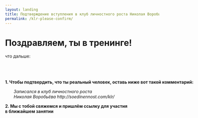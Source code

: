 ```yaml
---
layout: landing
title: Подтверждение вступления в клуб личностного роста Николая Воробьёва
permalink: /klr-please-confirm/
---
```


<div class="section" id="pricing">
  <div class="container">
    <h1 class="text-center">Поздравляем, ты в тренинге!</h1>
    <p class="lead text-muted text-center">что дальше:</p>
  </div>
  <div class="content">
    <p><b>1. Чтобы подтвердить, что ты реальный человек, оставь ниже вот такой комментарий:</b></p>
    <p style="margin-left: 2em;"><i>Записался в клуб личностного роста<br/>Николая Воробьёва http://soedinennost.com/klr/</i></p>
    <p><b>2. Мы с тобой свяжемся и пришлём ссылку для участия<br/>в ближайшем занятии</b></p>
  </div>
  <div class="content">
    <div id="vk_comments"></div>
  </div>
</div>

<style type="text/css">
.content {
  width: 700px;
  margin: 0 auto;
  padding: 40px 0 0 0;
}
</style>

<script type="text/javascript" src="//vk.com/js/api/openapi.js?115"></script>
<script type="text/javascript">
VK.init({apiId: {{ site.vk_app_id }}, onlyWidgets: true});
VK.Widgets.Comments("vk_comments", {width: 700, limit: 100, attach: "*"}, '/klr/');
</script>

